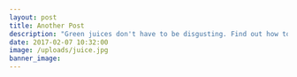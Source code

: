 ```yaml
---
layout: post
title: Another Post
description: "Green juices don't have to be disgusting. Find out how to make your own."
date: 2017-02-07 10:32:00
image: /uploads/juice.jpg
banner_image:
---
```

